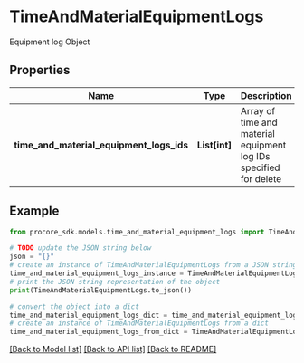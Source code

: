 # TimeAndMaterialEquipmentLogs

Equipment log Object

## Properties

Name | Type | Description | Notes
------------ | ------------- | ------------- | -------------
**time_and_material_equipment_logs_ids** | **List[int]** | Array of time and material equipment log IDs specified for delete | [optional] 

## Example

```python
from procore_sdk.models.time_and_material_equipment_logs import TimeAndMaterialEquipmentLogs

# TODO update the JSON string below
json = "{}"
# create an instance of TimeAndMaterialEquipmentLogs from a JSON string
time_and_material_equipment_logs_instance = TimeAndMaterialEquipmentLogs.from_json(json)
# print the JSON string representation of the object
print(TimeAndMaterialEquipmentLogs.to_json())

# convert the object into a dict
time_and_material_equipment_logs_dict = time_and_material_equipment_logs_instance.to_dict()
# create an instance of TimeAndMaterialEquipmentLogs from a dict
time_and_material_equipment_logs_from_dict = TimeAndMaterialEquipmentLogs.from_dict(time_and_material_equipment_logs_dict)
```
[[Back to Model list]](../README.md#documentation-for-models) [[Back to API list]](../README.md#documentation-for-api-endpoints) [[Back to README]](../README.md)


